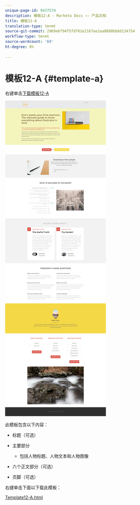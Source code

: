 ```yaml
---
unique-page-id: 9437574
description: 模板12-A - Marketo Docs —— 产品文档
title: 模板12-A
translation-type: tm+mt
source-git-commit: 2969e6f94f5fd781e2167ae2aa8680bb8d134754
workflow-type: tm+mt
source-wordcount: '69'
ht-degree: 0%

---
```



# 模板12-A {#template-a}

右键单击[下载模板12-A](http://docs.marketo.com/download/attachments/9437574/template-12a.html?version=1&amp;modificationdate=1438211507000&amp;api=v2)

![](assets/image2015-8-4-14-3a23-3a23.png)

此模板包含以下内容：

* 标题（可选）
* 主要部分

   * 包括人物标题、人物文本和人物图像

* 六个正文部分（可选）
* 页脚（可选）

右键单击下面以下载此模板：

[Template12-A.html](http://docs.marketo.com/download/attachments/9437574/template-12a.html?version=1&amp;modificationdate=1438211507000&amp;api=v2)
